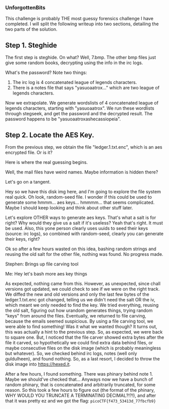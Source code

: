 ### UnforgottenBits
This challenge is probably THE most guessy forensics challenge I have completed. I will split the following writeup into two sections, detailing the two parts of the solution.

## Step 1. Steghide
The first step is steghide. On what? Well, 7.bmp. The other bmp files just give some random books, decrypting using the info in the irc logs.

What's the password? Note two things:<br>
1. The irc log is 4 concatenated league of legends characters.<br>
2. There is a notes file that says "yasuoaatrox..." which are two league of legends characters.<br>

Now we extrapolate. We generate wordslists of 4 concatenated league of legends characters, starting with "yasuoaatrox". We run these wordlists through stegseek, and get the password and the decrypted result. The password happens to be "yasuoaatroxashecassiopeia".

## Step 2. Locate the AES Key.
From the previous step, we obtain the file "ledger.1.txt.enc", which is an aes encrypted file. Or is it?

Here is where the real guessing begins.<br>

Well, the mail files have weird names. Maybe information is hidden there?<br>

Let's go on a tangent.<br>

Hey so we have this disk img here, and I'm going to explore the file system real quick. Oh look, random-seed file. I wonder if this could be used to generate some hmmm... aes keys... hmmmm... that seems complicated. Maybe I should keep looking and think about other stuff later.<br>

Let's explore OTHER ways to generate aes keys. That's what a salt is for right? Why would they give us a salt if it's useless? Yeah that's right. It must be used. Also, this yone person clearly uses uuids to seed their keys (source: irc logs), so combined with random-seed, clearly you can generate their keys, right?

Ok so after a few hours wasted on this idea, bashing random strings and reusing the old salt for the other file, nothing was found. No progress made.<br>

Stephen: Brings up file carving tool<br>

Me: Hey let's bash more aes key things

As expected, nothing came from this. However, as unexpected, since chall versions got updated, we could check to see if we were on the right track. We diffed the new and old versions and only the last few bytes of the ledger.1.txt.enc got changed, telling us we didn't need the salt OR the iv, which meant we only needed to find the key. We tried everything, reusing the old salt, figuring out how urandom generates things, trying random "keys" from around the files. Eventually, we returned to file carving, because the emails seemed suspicious. By using a file carving tool, we were able to find something! Was it what we wanted though? It turns out, this was actually a hint to the previous step. So, as expected, we were back to square one. But, I noticed that the file carver showed extra bytes after the file it carved, so hypothetically we could find extra data behind files, or maybe consecutive files on the disk image (which is probably meaningless but whatever). So, we checked behind irc logs, notes (well only guldulheen), and found nothing. So, as a last resort, I decided to throw the disk image into https://hexed.it.

After a few hours, I found something. There was phinary behind note 1. Maybe we should've checked that... Anyways now we have a bunch of random phinary, that is concatenated and arbitrarily truncated, for some reason. So this took a few hours to figure out (the format of the phinary, WHY WOULD YOU TRUNCATE A TERMINATING DECIMAL?!?!), and after that it was pretty ez and we got the flag: `picoCTF{f473_53413d_77fbcfb9}`
